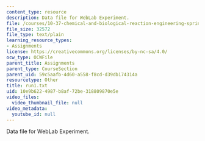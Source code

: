 ```yaml
---
content_type: resource
description: Data file for WebLab Experiment.
file: /courses/10-37-chemical-and-biological-reaction-engineering-spring-2007/10e9b6224987b8af72be318809870e5e_run1.txt
file_size: 32572
file_type: text/plain
learning_resource_types:
- Assignments
license: https://creativecommons.org/licenses/by-nc-sa/4.0/
ocw_type: OCWFile
parent_title: Assignments
parent_type: CourseSection
parent_uid: 59c5aafb-4d60-a558-f8cd-d39db174314a
resourcetype: Other
title: run1.txt
uid: 10e9b622-4987-b8af-72be-318809870e5e
video_files:
  video_thumbnail_file: null
video_metadata:
  youtube_id: null
---
```

Data file for WebLab Experiment.